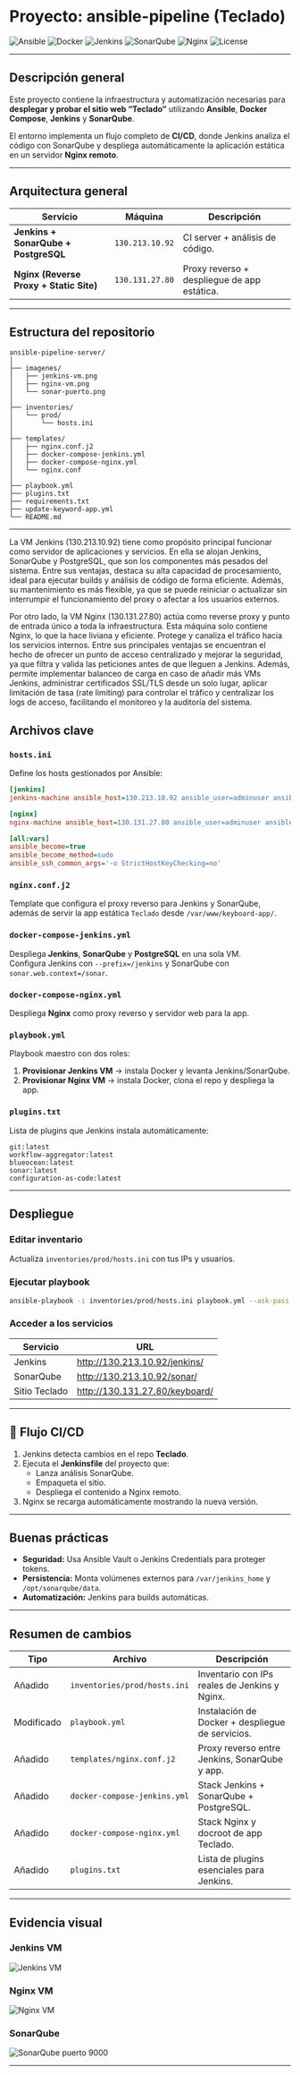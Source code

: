 # Proyecto: ansible-pipeline (Teclado)

![Ansible](https://img.shields.io/badge/Ansible-Automation-red?logo=ansible)
![Docker](https://img.shields.io/badge/Docker-Compose-blue?logo=docker)
![Jenkins](https://img.shields.io/badge/Jenkins-CI/CD-yellow?logo=jenkins)
![SonarQube](https://img.shields.io/badge/SonarQube-Code%20Quality-blue?logo=sonarqube)
![Nginx](https://img.shields.io/badge/Nginx-Reverse%20Proxy-green?logo=nginx)
![License](https://img.shields.io/badge/License-MIT-lightgrey)

---

## Descripción general

Este proyecto contiene la infraestructura y automatización necesarias para **desplegar y probar el sitio web “Teclado”** utilizando **Ansible**, **Docker Compose**, **Jenkins** y **SonarQube**.

El entorno implementa un flujo completo de **CI/CD**, donde Jenkins analiza el código con SonarQube y despliega automáticamente la aplicación estática en un servidor **Nginx remoto**.

---

## Arquitectura general

| Servicio | Máquina | Descripción |
|-----------|----------|-------------|
| **Jenkins + SonarQube + PostgreSQL** | `130.213.10.92` | CI server + análisis de código. |
| **Nginx (Reverse Proxy + Static Site)** | `130.131.27.80` | Proxy reverso + despliegue de app estática. |

---

## Estructura del repositorio

```
ansible-pipeline-server/
│
├── imagenes/
│   ├── jenkins-vm.png
│   ├── nginx-vm.png
│   └── sonar-puerto.png
│
├── inventories/
│   └── prod/
│       └── hosts.ini
│
├── templates/
│   ├── nginx.conf.j2
│   ├── docker-compose-jenkins.yml
│   ├── docker-compose-nginx.yml
│   └── nginx.conf
│
├── playbook.yml
├── plugins.txt
├── requirements.txt
├── update-keyword-app.yml
└── README.md
```

---

La VM Jenkins (130.213.10.92) tiene como propósito principal funcionar como servidor de aplicaciones y servicios. En ella se alojan Jenkins, SonarQube y PostgreSQL, que son los componentes más pesados del sistema. Entre sus ventajas, destaca su alta capacidad de procesamiento, ideal para ejecutar builds y análisis de código de forma eficiente. Además, su mantenimiento es más flexible, ya que se puede reiniciar o actualizar sin interrumpir el funcionamiento del proxy o afectar a los usuarios externos.

Por otro lado, la VM Nginx (130.131.27.80) actúa como reverse proxy y punto de entrada único a toda la infraestructura. Esta máquina solo contiene Nginx, lo que la hace liviana y eficiente. Protege y canaliza el tráfico hacia los servicios internos. Entre sus principales ventajas se encuentran el hecho de ofrecer un punto de acceso centralizado y mejorar la seguridad, ya que filtra y valida las peticiones antes de que lleguen a Jenkins. Además, permite implementar balanceo de carga en caso de añadir más VMs Jenkins, administrar certificados SSL/TLS desde un solo lugar, aplicar limitación de tasa (rate limiting) para controlar el tráfico y centralizar los logs de acceso, facilitando el monitoreo y la auditoría del sistema.

## Archivos clave

### `hosts.ini`
Define los hosts gestionados por Ansible:
```ini
[jenkins]
jenkins-machine ansible_host=130.213.10.92 ansible_user=adminuser ansible_python_interpreter=/usr/bin/python3

[nginx]
nginx-machine ansible_host=130.131.27.80 ansible_user=adminuser ansible_python_interpreter=/usr/bin/python3

[all:vars]
ansible_become=true
ansible_become_method=sudo
ansible_ssh_common_args='-o StrictHostKeyChecking=no'
```

### `nginx.conf.j2`
Template que configura el proxy reverso para Jenkins y SonarQube, además de servir la app estática `Teclado` desde `/var/www/keyboard-app/`.

### `docker-compose-jenkins.yml`
Despliega **Jenkins**, **SonarQube** y **PostgreSQL** en una sola VM.  
Configura Jenkins con `--prefix=/jenkins` y SonarQube con `sonar.web.context=/sonar`.

### `docker-compose-nginx.yml`
Despliega **Nginx** como proxy reverso y servidor web para la app.

### `playbook.yml`
Playbook maestro con dos roles:
1. **Provisionar Jenkins VM** → instala Docker y levanta Jenkins/SonarQube.
2. **Provisionar Nginx VM** → instala Docker, clona el repo y despliega la app.

### `plugins.txt`
Lista de plugins que Jenkins instala automáticamente:
```
git:latest
workflow-aggregator:latest
blueocean:latest
sonar:latest
configuration-as-code:latest
```

---

## Despliegue

### Editar inventario
Actualiza `inventories/prod/hosts.ini` con tus IPs y usuarios.

### Ejecutar playbook
```bash
ansible-playbook -i inventories/prod/hosts.ini playbook.yml --ask-pass
```

### Acceder a los servicios
| Servicio | URL |
|-----------|------|
| Jenkins | http://130.213.10.92/jenkins/ |
| SonarQube | http://130.213.10.92/sonar/ |
| Sitio Teclado | http://130.131.27.80/keyboard/ |

---

## 🔁 Flujo CI/CD

1. Jenkins detecta cambios en el repo **Teclado**.  
2. Ejecuta el **Jenkinsfile** del proyecto que:
   - Lanza análisis SonarQube.
   - Empaqueta el sitio.
   - Despliega el contenido a Nginx remoto.  
3. Nginx se recarga automáticamente mostrando la nueva versión.

---

## Buenas prácticas

- **Seguridad:** Usa Ansible Vault o Jenkins Credentials para proteger tokens.  
- **Persistencia:** Monta volúmenes externos para `/var/jenkins_home` y `/opt/sonarqube/data`.  
- **Automatización:** Jenkins para builds automáticas.  

---

## Resumen de cambios

| Tipo | Archivo | Descripción |
|------|----------|-------------|
| Añadido | `inventories/prod/hosts.ini` | Inventario con IPs reales de Jenkins y Nginx. |
| Modificado | `playbook.yml` | Instalación de Docker + despliegue de servicios. |
| Añadido | `templates/nginx.conf.j2` | Proxy reverso entre Jenkins, SonarQube y app. |
| Añadido | `docker-compose-jenkins.yml` | Stack Jenkins + SonarQube + PostgreSQL. |
| Añadido | `docker-compose-nginx.yml` | Stack Nginx y docroot de app Teclado. |
| Añadido | `plugins.txt` | Lista de plugins esenciales para Jenkins. |

---

## Evidencia visual

### Jenkins VM
![Jenkins VM](imagenes/jenkins-vm.png)

### Nginx VM
![Nginx VM](imagenes/nginx-vm.png)

### SonarQube
![SonarQube puerto 9000](imagenes/sonar-puerto.png)

---